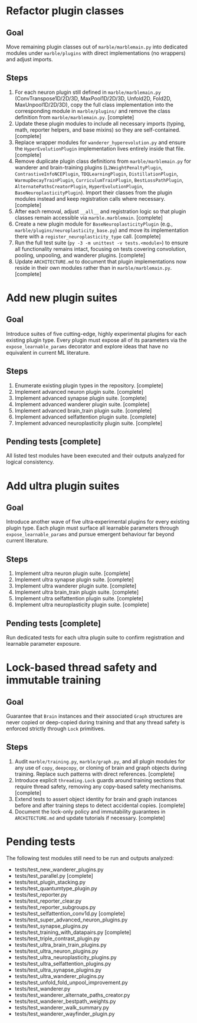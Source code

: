 # Refactor plugin classes

## Goal
Move remaining plugin classes out of `marble/marblemain.py` into dedicated modules under `marble/plugins` with direct implementations (no wrappers) and adjust imports.

## Steps
1. For each neuron plugin still defined in `marble/marblemain.py` (ConvTranspose1D/2D/3D, MaxPool1D/2D/3D, Unfold2D, Fold2D, MaxUnpool1D/2D/3D), copy the full class implementation into the corresponding module in `marble/plugins/` and remove the class definition from `marble/marblemain.py`. [complete]
2. Update these plugin modules to include all necessary imports (typing, math, reporter helpers, and base mixins) so they are self-contained. [complete]
3. Replace wrapper modules for `wanderer_hyperevolution.py` and ensure the `HyperEvolutionPlugin` implementation lives entirely inside that file. [complete]
4. Remove duplicate plugin class definitions from `marble/marblemain.py` for wanderer and brain-training plugins (`L2WeightPenaltyPlugin`, `ContrastiveInfoNCEPlugin`, `TDQLearningPlugin`, `DistillationPlugin`, `WarmupDecayTrainPlugin`, `CurriculumTrainPlugin`, `BestLossPathPlugin`, `AlternatePathsCreatorPlugin`, `HyperEvolutionPlugin`, `BaseNeuroplasticityPlugin`). Import their classes from the plugin modules instead and keep registration calls where necessary. [complete]
5. After each removal, adjust `__all__` and registration logic so that plugin classes remain accessible via `marble.marblemain`. [complete]
6. Create a new plugin module for `BaseNeuroplasticityPlugin` (e.g., `marble/plugins/neuroplasticity_base.py`) and move its implementation there with a `register_neuroplasticity_type` call. [complete]
7. Run the full test suite (`py -3 -m unittest -v tests.<module>`) to ensure all functionality remains intact, focusing on tests covering convolution, pooling, unpooling, and wanderer plugins. [complete]
8. Update `ARCHITECTURE.md` to document that plugin implementations now reside in their own modules rather than in `marble/marblemain.py`. [complete]

# Add new plugin suites

## Goal
Introduce suites of five cutting-edge, highly experimental plugins for each
existing plugin type. Every plugin must expose all of its parameters via the
`expose_learnable_params` decorator and explore ideas that have no equivalent
in current ML literature.

## Steps
1. Enumerate existing plugin types in the repository. [complete]
2. Implement advanced neuron plugin suite. [complete]
3. Implement advanced synapse plugin suite. [complete]
4. Implement advanced wanderer plugin suite. [complete]
5. Implement advanced brain_train plugin suite. [complete]
6. Implement advanced selfattention plugin suite. [complete]
7. Implement advanced neuroplasticity plugin suite. [complete]

## Pending tests [complete]

All listed test modules have been executed and their outputs analyzed for
logical consistency.

# Add ultra plugin suites

## Goal
Introduce another wave of five ultra‑experimental plugins for every existing
plugin type. Each plugin must surface all learnable parameters through
`expose_learnable_params` and pursue emergent behaviour far beyond current
literature.

## Steps
1. Implement ultra neuron plugin suite. [complete]
2. Implement ultra synapse plugin suite. [complete]
3. Implement ultra wanderer plugin suite. [complete]
4. Implement ultra brain_train plugin suite. [complete]
5. Implement ultra selfattention plugin suite. [complete]
6. Implement ultra neuroplasticity plugin suite. [complete]

## Pending tests [complete]
Run dedicated tests for each ultra plugin suite to confirm registration and
learnable parameter exposure.

# Lock-based thread safety and immutable training

## Goal
Guarantee that `Brain` instances and their associated `Graph` structures are
never copied or deep-copied during training and that any thread safety is
enforced strictly through `Lock` primitives.

## Steps
1. Audit `marble/training.py`, `marble/graph.py`, and all plugin modules for
   any use of `copy`, `deepcopy`, or cloning of brain and graph objects during
   training. Replace such patterns with direct references. [complete]
2. Introduce explicit `threading.Lock` guards around training sections that
   require thread safety, removing any copy-based safety mechanisms. [complete]
3. Extend tests to assert object identity for brain and graph instances before
   and after training steps to detect accidental copies. [complete]
4. Document the lock-only policy and immutability guarantees in
   `ARCHITECTURE.md` and update tutorials if necessary. [complete]

# Pending tests

The following test modules still need to be run and outputs analyzed:
- tests/test_new_wanderer_plugins.py
- tests/test_parallel.py [complete]
- tests/test_plugin_stacking.py
- tests/test_quantumtype_plugin.py
- tests/test_reporter.py
- tests/test_reporter_clear.py
- tests/test_reporter_subgroups.py
- tests/test_selfattention_conv1d.py [complete]
- tests/test_super_advanced_neuron_plugins.py
- tests/test_synapse_plugins.py
- tests/test_training_with_datapairs.py [complete]
- tests/test_triple_contrast_plugin.py
- tests/test_ultra_brain_train_plugins.py
- tests/test_ultra_neuron_plugins.py
- tests/test_ultra_neuroplasticity_plugins.py
- tests/test_ultra_selfattention_plugins.py
- tests/test_ultra_synapse_plugins.py
- tests/test_ultra_wanderer_plugins.py
- tests/test_unfold_fold_unpool_improvement.py
- tests/test_wanderer.py
- tests/test_wanderer_alternate_paths_creator.py
- tests/test_wanderer_bestpath_weights.py
- tests/test_wanderer_walk_summary.py
- tests/test_wanderer_wayfinder_plugin.py
